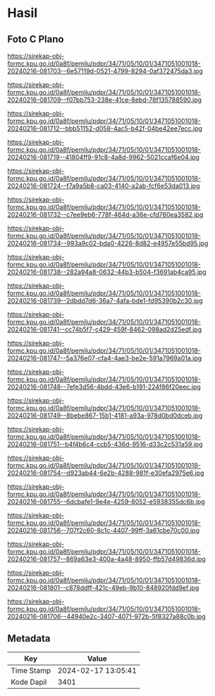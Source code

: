 # Hasil

## Foto C Plano

https://sirekap-obj-formc.kpu.go.id/0a8f/pemilu/pdpr/34/71/05/10/01/3471051001018-20240216-081703--6e57119d-0521-4799-8294-0af372475da3.jpg

https://sirekap-obj-formc.kpu.go.id/0a8f/pemilu/pdpr/34/71/05/10/01/3471051001018-20240216-081709--f07bb753-238e-41ce-8ebd-78f135788590.jpg

https://sirekap-obj-formc.kpu.go.id/0a8f/pemilu/pdpr/34/71/05/10/01/3471051001018-20240216-081712--bbb51152-d058-4ac5-b42f-04be42ee7ecc.jpg

https://sirekap-obj-formc.kpu.go.id/0a8f/pemilu/pdpr/34/71/05/10/01/3471051001018-20240216-081719--41804ff9-91c8-4a8d-9962-5021ccaf6e04.jpg

https://sirekap-obj-formc.kpu.go.id/0a8f/pemilu/pdpr/34/71/05/10/01/3471051001018-20240216-081724--f7a9a5b8-ca03-4140-a2ab-fcf6e53da013.jpg

https://sirekap-obj-formc.kpu.go.id/0a8f/pemilu/pdpr/34/71/05/10/01/3471051001018-20240216-081732--c7ee9eb6-778f-464d-a36e-cfd760ea3582.jpg

https://sirekap-obj-formc.kpu.go.id/0a8f/pemilu/pdpr/34/71/05/10/01/3471051001018-20240216-081734--993a9c02-bda0-4226-8d82-e4957e55bd95.jpg

https://sirekap-obj-formc.kpu.go.id/0a8f/pemilu/pdpr/34/71/05/10/01/3471051001018-20240216-081738--282a94a8-0632-44b3-b504-f3691ab4ca95.jpg

https://sirekap-obj-formc.kpu.go.id/0a8f/pemilu/pdpr/34/71/05/10/01/3471051001018-20240216-081739--2dbdd7d6-36a7-4afa-bde1-fd95390b2c30.jpg

https://sirekap-obj-formc.kpu.go.id/0a8f/pemilu/pdpr/34/71/05/10/01/3471051001018-20240216-081741--cc74b5f7-c429-459f-8462-098ad2d25edf.jpg

https://sirekap-obj-formc.kpu.go.id/0a8f/pemilu/pdpr/34/71/05/10/01/3471051001018-20240216-081747--5a376e07-cfa4-4ae3-be2e-591a7969a01a.jpg

https://sirekap-obj-formc.kpu.go.id/0a8f/pemilu/pdpr/34/71/05/10/01/3471051001018-20240216-081748--7efe3d56-4bdd-43e6-b191-224f86f20eec.jpg

https://sirekap-obj-formc.kpu.go.id/0a8f/pemilu/pdpr/34/71/05/10/01/3471051001018-20240216-081749--8bebe867-15b1-4181-a93a-978d0bd0dceb.jpg

https://sirekap-obj-formc.kpu.go.id/0a8f/pemilu/pdpr/34/71/05/10/01/3471051001018-20240216-081751--b4f4b6c4-ccb5-436d-9516-d33c2c531a59.jpg

https://sirekap-obj-formc.kpu.go.id/0a8f/pemilu/pdpr/34/71/05/10/01/3471051001018-20240216-081754--d923ab44-6e2b-4288-981f-e30efa2975e6.jpg

https://sirekap-obj-formc.kpu.go.id/0a8f/pemilu/pdpr/34/71/05/10/01/3471051001018-20240216-081755--6dcbafe1-9e4e-4259-8052-e5938355dc6b.jpg

https://sirekap-obj-formc.kpu.go.id/0a8f/pemilu/pdpr/34/71/05/10/01/3471051001018-20240216-081756--707f2c60-8c1c-4407-99ff-3a61cbe70c00.jpg

https://sirekap-obj-formc.kpu.go.id/0a8f/pemilu/pdpr/34/71/05/10/01/3471051001018-20240216-081757--869a63e3-400a-4a48-8950-ffb57d49836d.jpg

https://sirekap-obj-formc.kpu.go.id/0a8f/pemilu/pdpr/34/71/05/10/01/3471051001018-20240216-081801--c878ddff-421c-49eb-9b10-848920fdd9ef.jpg

https://sirekap-obj-formc.kpu.go.id/0a8f/pemilu/pdpr/34/71/05/10/01/3471051001018-20240216-081706--44940e2c-3407-4071-972b-5f8327a88c0b.jpg


## Metadata

| Key        | Value               |
| ---------- | ------------------- |
| Time Stamp | 2024-02-17 13:05:41 |
| Kode Dapil | 3401                |



